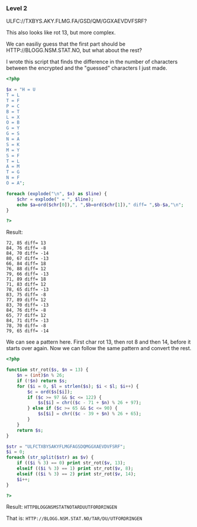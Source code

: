 ### Level 2

ULFC://TXBYS.AKY.FLMG.FA/GSD/QM/GGXAEVDVFSRF?

This also looks like rot 13, but more complex.

We can easiliy guess that the first part should be HTTP://BLOGG.NSM.STAT.NO, but what about the rest?

I wrote this script that finds the difference in the number of characters between the encrypted and the "guessed" characters I just made.

```php
<?php

$x = "H = U
T = L
T = F
P = C
B = T
L = X
O = B
G = Y
G = S
N = A
S = K
M = Y
S = F
T = L
A = M
T = G
N = F
O = A";

foreach (explode("\n", $x) as $line) {
    $chr = explode(" = ", $line);
    echo $a=ord($chr[0]),", ",$b=ord($chr[1])," diff= ",$b-$a,"\n";
}

?>
```

Result:
```
72, 85 diff= 13
84, 76 diff= -8
84, 70 diff= -14
80, 67 diff= -13
66, 84 diff= 18
76, 88 diff= 12
79, 66 diff= -13
71, 89 diff= 18
71, 83 diff= 12
78, 65 diff= -13
83, 75 diff= -8
77, 89 diff= 12
83, 70 diff= -13
84, 76 diff= -8
65, 77 diff= 12
84, 71 diff= -13
78, 70 diff= -8
79, 65 diff= -14
```

We can see a pattern here. First char rot 13, then rot 8 and then 14, before it starts over again.
Now we can follow the same pattern and convert the rest.

```php
<?php

function str_rot($s, $n = 13) { 
    $n = (int)$n % 26; 
    if (!$n) return $s; 
    for ($i = 0, $l = strlen($s); $i < $l; $i++) { 
        $c = ord($s[$i]); 
        if ($c >= 97 && $c <= 122) { 
            $s[$i] = chr(($c - 71 + $n) % 26 + 97); 
        } else if ($c >= 65 && $c <= 90) { 
            $s[$i] = chr(($c - 39 + $n) % 26 + 65); 
        } 
    } 
    return $s; 
}

$str = "ULFCTXBYSAKYFLMGFAGSDQMGGXAEVDVFSRF";
$i = 0;
foreach (str_split($str) as $v) {
    if (($i % 3) == 0) print str_rot($v, 13);
    elseif (($i % 3) == 1) print str_rot($v, 8);
    elseif (($i % 3) == 2) print str_rot($v, 14);
    $i++;
}

?>
```

Result:
`HTTPBLOGGNSMSTATNOTARDUUTFORDRINGEN`

That is:
`HTTP://BLOGG.NSM.STAT.NO/TAR/DU/UTFORDRINGEN`